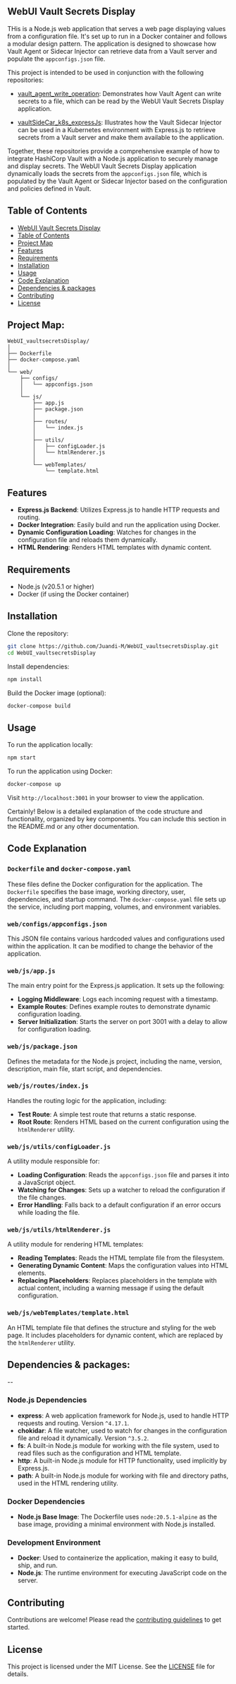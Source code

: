 
## WebUI Vault Secrets Display

THis is a Node.js web application that serves a web page displaying values from a configuration file. It's set up to run in a Docker container and follows a modular design pattern. The application is designed to showcase how Vault Agent or Sidecar Injector can retrieve data from a Vault server and populate the `appconfigs.json` file.

This project is intended to be used in conjunction with the following repositories:

- [vault_agent_write_operation](https://github.com/Juandi-M/vault_agent_write_operation): Demonstrates how Vault Agent can write secrets to a file, which can be read by the WebUI Vault Secrets Display application.

- [vaultSideCar_k8s_expressJs](https://github.com/Juandi-M/vaultSideCar_k8s_expressJs): Illustrates how the Vault Sidecar Injector can be used in a Kubernetes environment with Express.js to retrieve secrets from a Vault server and make them available to the application.

Together, these repositories provide a comprehensive example of how to integrate HashiCorp Vault with a Node.js application to securely manage and display secrets. The WebUI Vault Secrets Display application dynamically loads the secrets from the `appconfigs.json` file, which is populated by the Vault Agent or Sidecar Injector based on the configuration and policies defined in Vault.

## Table of Contents

- [WebUI Vault Secrets Display](#webui-vault-secrets-display)
- [Table of Contents](#table-of-contents)
- [Project Map](#project-map)
- [Features](#features)
- [Requirements](#requirements)
- [Installation](#installation)
- [Usage](#usage)
- [Code Explanation](#code-explanation)
- [Dependencies & packages](#dependencies--packages)
- [Contributing](#contributing)
- [License](#license)

## Project Map:
``` 
WebUI_vaultsecretsDisplay/
│
├── Dockerfile
├── docker-compose.yaml
│
└── web/
    ├── configs/
    │   └── appconfigs.json
    │
    └── js/
        ├── app.js
        ├── package.json
        │
        ├── routes/
        │   └── index.js
        │
        ├── utils/
        │   ├── configLoader.js
        │   └── htmlRenderer.js
        │
        └── webTemplates/
            └── template.html
```
## Features

- **Express.js Backend**: Utilizes Express.js to handle HTTP requests and routing.
- **Docker Integration**: Easily build and run the application using Docker.
- **Dynamic Configuration Loading**: Watches for changes in the configuration file and reloads them dynamically.
- **HTML Rendering**: Renders HTML templates with dynamic content.

## Requirements

- Node.js (v20.5.1 or higher)
- Docker (if using the Docker container)

## Installation

Clone the repository:

```bash
git clone https://github.com/Juandi-M/WebUI_vaultsecretsDisplay.git
cd WebUI_vaultsecretsDisplay
```

Install dependencies:

```bash
npm install
```

Build the Docker image (optional):

```bash
docker-compose build
```

## Usage

To run the application locally:

```bash
npm start
```

To run the application using Docker:

```bash
docker-compose up
```

Visit `http://localhost:3001` in your browser to view the application.

Certainly! Below is a detailed explanation of the code structure and functionality, organized by key components. You can include this section in the README.md or any other documentation.

## Code Explanation

### `Dockerfile` and `docker-compose.yaml`

These files define the Docker configuration for the application. The `Dockerfile` specifies the base image, working directory, user, dependencies, and startup command. The `docker-compose.yaml` file sets up the service, including port mapping, volumes, and environment variables.

### `web/configs/appconfigs.json`

This JSON file contains various hardcoded values and configurations used within the application. It can be modified to change the behavior of the application.

### `web/js/app.js`

The main entry point for the Express.js application. It sets up the following:

- **Logging Middleware**: Logs each incoming request with a timestamp.
- **Example Routes**: Defines example routes to demonstrate dynamic configuration loading.
- **Server Initialization**: Starts the server on port 3001 with a delay to allow for configuration loading.

### `web/js/package.json`

Defines the metadata for the Node.js project, including the name, version, description, main file, start script, and dependencies.

### `web/js/routes/index.js`

Handles the routing logic for the application, including:

- **Test Route**: A simple test route that returns a static response.
- **Root Route**: Renders HTML based on the current configuration using the `htmlRenderer` utility.

### `web/js/utils/configLoader.js`

A utility module responsible for:

- **Loading Configuration**: Reads the `appconfigs.json` file and parses it into a JavaScript object.
- **Watching for Changes**: Sets up a watcher to reload the configuration if the file changes.
- **Error Handling**: Falls back to a default configuration if an error occurs while loading the file.

### `web/js/utils/htmlRenderer.js`

A utility module for rendering HTML templates:

- **Reading Templates**: Reads the HTML template file from the filesystem.
- **Generating Dynamic Content**: Maps the configuration values into HTML elements.
- **Replacing Placeholders**: Replaces placeholders in the template with actual content, including a warning message if using the default configuration.

### `web/js/webTemplates/template.html`

An HTML template file that defines the structure and styling for the web page. It includes placeholders for dynamic content, which are replaced by the `htmlRenderer` utility.

## Dependencies & packages:

--
### Node.js Dependencies

- **express**: A web application framework for Node.js, used to handle HTTP requests and routing. Version `^4.17.1`.
- **chokidar**: A file watcher, used to watch for changes in the configuration file and reload it dynamically. Version `^3.5.2`.
- **fs**: A built-in Node.js module for working with the file system, used to read files such as the configuration and HTML template.
- **http**: A built-in Node.js module for HTTP functionality, used implicitly by Express.js.
- **path**: A built-in Node.js module for working with file and directory paths, used in the HTML rendering utility.

### Docker Dependencies

- **Node.js Base Image**: The Dockerfile uses `node:20.5.1-alpine` as the base image, providing a minimal environment with Node.js installed.

### Development Environment

- **Docker**: Used to containerize the application, making it easy to build, ship, and run.
- **Node.js**: The runtime environment for executing JavaScript code on the server.

## Contributing

Contributions are welcome! Please read the [contributing guidelines](CONTRIBUTING.md) to get started.

## License

This project is licensed under the MIT License. See the [LICENSE](LICENSE) file for details.